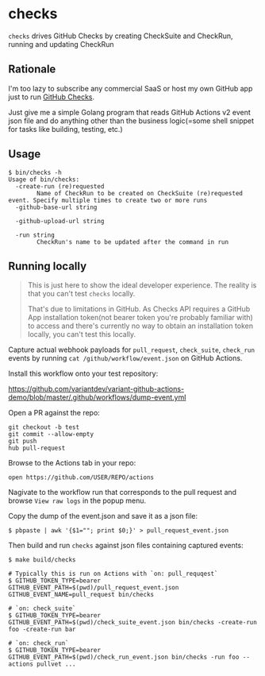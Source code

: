 # checks

`checks` drives GitHub Checks by creating CheckSuite and CheckRun, running and updating CheckRun

## Rationale

I'm too lazy to subscribe any commercial SaaS or host my own GitHub app just to run [GitHub Checks](https://developer.github.com/v3/checks/).

Just give me a simple Golang program that reads GitHub Actions v2 event json file and do anything other than the business logic(=some shell snippet for tasks like building, testing, etc.)

## Usage

```
$ bin/checks -h
Usage of bin/checks:
  -create-run (re)requested
    	Name of CheckRun to be created on CheckSuite (re)requested event. Specify multiple times to create two or more runs
  -github-base-url string

  -github-upload-url string

  -run string
    	CheckRun's name to be updated after the command in run
```

## Running locally

> This is just here to show the ideal developer experience. The reality is that you can't test `checks` locally.
>
> That's due to limitations in GitHub.
> As Checks API requires a GitHub App installation token(not bearer token you're probably familiar with) to access
> and there's currently no way to obtain an installation token locally,
> you can't test this locally.

Capture actual webhook payloads for `pull_request`, `check_suite`, `check_run` events by running `cat /github/workflow/event.json` on GitHub Actions.

Install this workflow onto your test repository:

https://github.com/variantdev/variant-github-actions-demo/blob/master/.github/workflows/dump-event.yml

Open a PR against the repo:

```
git checkout -b test
git commit --allow-empty
git push
hub pull-request
```

Browse to the Actions tab in your repo:

```
open https://github.com/USER/REPO/actions
```

Nagivate to the workflow run that corresponds to the pull request and browse `View raw logs` in the popup menu.

Copy the dump of the event.json and save it as a json file:

```
$ pbpaste | awk '{$1=""; print $0;}' > pull_request_event.json
```

Then build and run `checks` against json files containing captured events:

```
$ make build/checks

# Typically this is run on Actions with `on: pull_requqest`
$ GITHUB_TOKEN_TYPE=bearer GITHUB_EVENT_PATH=$(pwd)/pull_request_event.json GITHUB_EVENT_NAME=pull_request bin/checks

# `on: check_suite`
$ GITHUB_TOKEN_TYPE=bearer GITHUB_EVENT_PATH=$(pwd)/check_suite_event.json bin/checks -create-run foo -create-run bar

# `on: check_run`
$ GITHUB_TOKEN_TYPE=bearer GITHUB_EVENT_PATH=$(pwd)/check_run_event.json bin/checks -run foo -- actions pullvet ...
```
